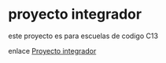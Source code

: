 
# proyecto integrador

este proyecto es para escuelas de codigo C13

enlace [Proyecto integrador](https://github.com/cbax-mora/escuela-de-codigo)

